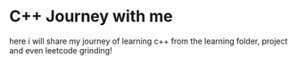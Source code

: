 # C++ Journey with me

 here i will share my journey of learning c++
 from the learning folder, project and even leetcode grinding!

